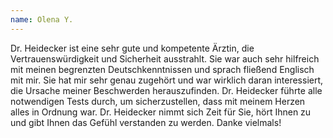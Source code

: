```yaml
---
name: Olena Y.
---
```


Dr. Heidecker ist eine sehr gute und kompetente Ärztin, die Vertrauenswürdigkeit und Sicherheit ausstrahlt. Sie war auch sehr hilfreich mit meinen begrenzten Deutschkenntnissen und sprach fließend Englisch mit mir. Sie hat mir sehr genau zugehört und war wirklich daran interessiert, die Ursache meiner Beschwerden herauszufinden. Dr. Heidecker führte alle notwendigen Tests durch, um sicherzustellen, dass mit meinem Herzen alles in Ordnung war.
Dr. Heidecker nimmt sich Zeit für Sie, hört Ihnen zu und gibt Ihnen das Gefühl verstanden zu werden. Danke vielmals!